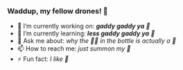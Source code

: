 ### Waddup, my fellow drones! 🤖

- 🔭 I’m currently working on: ***gaddy gaddy ya** 🦖*
- 🌱 I’m currently learning: ***less gaddy gaddy ya** 🦭*
- 💬 Ask me about: *why the 🧞‍♀️ in the bottle is actually a 🫎*
- 📫 How to reach me: *just summon my 🦉*
- ⚡ Fun fact: *I like 🐢*
